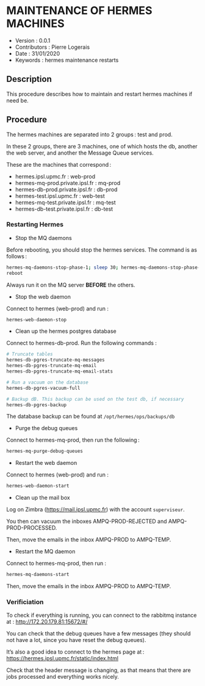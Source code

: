 MAINTENANCE OF HERMES MACHINES
=======================================

* Version : 0.0.1
* Contributors : Pierre Logerais
* Date : 31/01/2020
* Keywords : hermes maintenance restarts

## Description

This procedure describes how to maintain and restart hermes machines if need be.

## Procedure

The hermes machines are separated into 2 groups : test and prod.

In these 2 groups, there are 3 machines, one of which hosts the db, another the web server, and another the Message Queue services.

These are the machines that correspond :

* hermes.ipsl.upmc.fr : web-prod
* hermes-mq-prod.private.ipsl.fr : mq-prod
* hermes-db-prod.private.ipsl.fr : db-prod
* hermes-test.ipsl.upmc.fr : web-test
* hermes-mq-test.private.ipsl.fr : mq-test
* hermes-db-test.private.ipsl.fr : db-test

### Restarting Hermes

* Stop the MQ daemons

Before rebooting, you should stop the hermes services. The command is as follows :

```bash
hermes-mq-daemons-stop-phase-1; sleep 30; hermes-mq-daemons-stop-phase-2
reboot
```

Always run it on the MQ server **BEFORE** the others.

* Stop the web daemon

Connect to hermes (web-prod) and run :

```bash
hermes-web-daemon-stop
```

* Clean up the hermes postgres database

Connect to hermes-db-prod. Run the following commands :

```bash
# Truncate tables
hermes-db-pgres-truncate-mq-messages
hermes-db-pgres-truncate-mq-email
hermes-db-pgres-truncate-mq-email-stats 

# Run a vacuum on the database
hermes-db-pgres-vacuum-full

# Backup dB. This backup can be used on the test db, if necessary
hermes-db-pgres-backup
```

The database backup can be found at `/opt/hermes/ops/backups/db`

* Purge the debug queues

Connect to hermes-mq-prod, then run the following :

```bash
hermes-mq-purge-debug-queues
```

* Restart the web daemon

Connect to hermes (web-prod) and run :
```bash
hermes-web-daemon-start
```

* Clean up the mail box

Log on Zimbra (https://mail.ipsl.upmc.fr) with the account `superviseur`.

You then can vacuum the inboxes AMPQ-PROD-REJECTED and AMPQ-PROD-PROCESSED.

Then, move the emails in the inbox AMPQ-PROD to AMPQ-TEMP.

* Restart the MQ daemon

Connect to hermes-mq-prod, then run :

```bash
hermes-mq-daemons-start
```

Then, move the emails in the inbox AMPQ-PROD to AMPQ-TEMP.

### Verificiation

To check if everything is running, you can connect to the rabbitmq instance at : http://172.20.179.81:15672/#/

You can check that the debug queues have a few messages (they should not have a lot, since you have reset the debug queues).

It’s also a good idea to connect to the hermes page at : https://hermes.ipsl.upmc.fr/static/index.html

Check that the header message is changing, as that means that there are jobs processed and everything works nicely.
